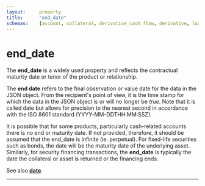```yaml
---
layout:		property
title:		"end_date"
schemas:	[account, collateral, derivative_cash_flow, derivative, loan, security]
---
```


# end_date
The **end_date** is a widely used property and reflects the contractual maturity date or tenor of the product or relationship.

The **end date** refers to the final observation or value date for the data in the JSON object. From the recipient's point of view, it is the time stamp for which the data in the JSON object is or will no longer be *true*. Note that it is called date but allows for precision to the nearest second in accordance with the ISO 8601 standard (YYYY-MM-DDTHH:MM:SSZ).

It is possible that for some products, particularly cash-related accounts there is no end or maturity date. If not provided, therefore, it should be assumed that the end_date is infinite (ie. perpetual). For fixed-life securities such as bonds, the date will be the maturity date of the underlying asset. Similarly, for security financing transactions, the **end_date** is typically the date the collateral or asset is returned or the financing ends.

See also [**date**][date].

---
[date]: 		https://github.com/suadelabs/fire/blob/master/documentation/date.md
